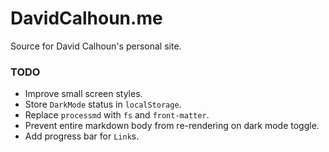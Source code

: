 # DavidCalhoun.me

Source for David Calhoun's personal site.

### TODO
- Improve small screen styles.
- Store `DarkMode` status in `localStorage`.
- Replace `processmd` with `fs` and `front-matter`.
- Prevent entire markdown body from re-rendering on dark mode toggle.
- Add progress bar for `Link`s.

